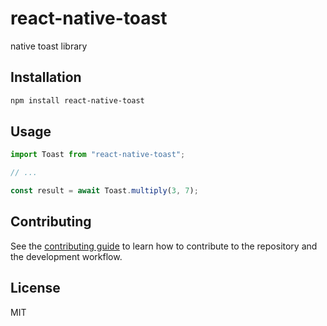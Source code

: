 # react-native-toast

native toast library

## Installation

```sh
npm install react-native-toast
```

## Usage

```js
import Toast from "react-native-toast";

// ...

const result = await Toast.multiply(3, 7);
```

## Contributing

See the [contributing guide](CONTRIBUTING.md) to learn how to contribute to the repository and the development workflow.

## License

MIT

